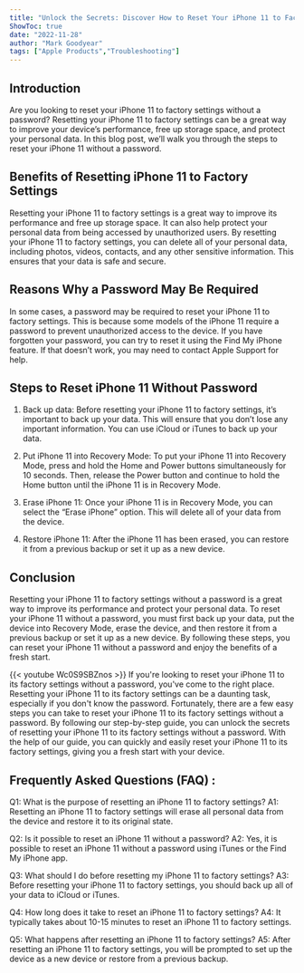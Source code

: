 ```yaml
---
title: "Unlock the Secrets: Discover How to Reset Your iPhone 11 to Factory Settings Without a Password!"
ShowToc: true 
date: "2022-11-28"
author: "Mark Goodyear" 
tags: ["Apple Products","Troubleshooting"]
---
```

## Introduction

Are you looking to reset your iPhone 11 to factory settings without a password? Resetting your iPhone 11 to factory settings can be a great way to improve your device’s performance, free up storage space, and protect your personal data. In this blog post, we’ll walk you through the steps to reset your iPhone 11 without a password.

## Benefits of Resetting iPhone 11 to Factory Settings

Resetting your iPhone 11 to factory settings is a great way to improve its performance and free up storage space. It can also help protect your personal data from being accessed by unauthorized users. By resetting your iPhone 11 to factory settings, you can delete all of your personal data, including photos, videos, contacts, and any other sensitive information. This ensures that your data is safe and secure.

## Reasons Why a Password May Be Required

In some cases, a password may be required to reset your iPhone 11 to factory settings. This is because some models of the iPhone 11 require a password to prevent unauthorized access to the device. If you have forgotten your password, you can try to reset it using the Find My iPhone feature. If that doesn’t work, you may need to contact Apple Support for help.

## Steps to Reset iPhone 11 Without Password

1. Back up data: Before resetting your iPhone 11 to factory settings, it’s important to back up your data. This will ensure that you don’t lose any important information. You can use iCloud or iTunes to back up your data.

2. Put iPhone 11 into Recovery Mode: To put your iPhone 11 into Recovery Mode, press and hold the Home and Power buttons simultaneously for 10 seconds. Then, release the Power button and continue to hold the Home button until the iPhone 11 is in Recovery Mode.

3. Erase iPhone 11: Once your iPhone 11 is in Recovery Mode, you can select the “Erase iPhone” option. This will delete all of your data from the device.

4. Restore iPhone 11: After the iPhone 11 has been erased, you can restore it from a previous backup or set it up as a new device.

## Conclusion

Resetting your iPhone 11 to factory settings without a password is a great way to improve its performance and protect your personal data. To reset your iPhone 11 without a password, you must first back up your data, put the device into Recovery Mode, erase the device, and then restore it from a previous backup or set it up as a new device. By following these steps, you can reset your iPhone 11 without a password and enjoy the benefits of a fresh start.

{{< youtube Wc0S9SBZnos >}} 
If you're looking to reset your iPhone 11 to its factory settings without a password, you've come to the right place. Resetting your iPhone 11 to its factory settings can be a daunting task, especially if you don't know the password. Fortunately, there are a few easy steps you can take to reset your iPhone 11 to its factory settings without a password. By following our step-by-step guide, you can unlock the secrets of resetting your iPhone 11 to its factory settings without a password. With the help of our guide, you can quickly and easily reset your iPhone 11 to its factory settings, giving you a fresh start with your device.

## Frequently Asked Questions (FAQ) :
Q1: What is the purpose of resetting an iPhone 11 to factory settings? 
A1: Resetting an iPhone 11 to factory settings will erase all personal data from the device and restore it to its original state.

Q2: Is it possible to reset an iPhone 11 without a password? 
A2: Yes, it is possible to reset an iPhone 11 without a password using iTunes or the Find My iPhone app.

Q3: What should I do before resetting my iPhone 11 to factory settings? 
A3: Before resetting your iPhone 11 to factory settings, you should back up all of your data to iCloud or iTunes.

Q4: How long does it take to reset an iPhone 11 to factory settings? 
A4: It typically takes about 10-15 minutes to reset an iPhone 11 to factory settings.

Q5: What happens after resetting an iPhone 11 to factory settings? 
A5: After resetting an iPhone 11 to factory settings, you will be prompted to set up the device as a new device or restore from a previous backup.


